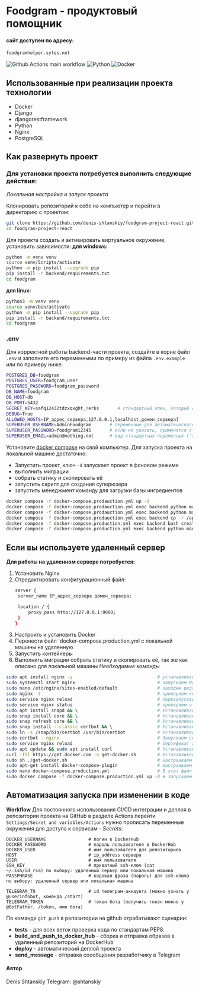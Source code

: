 # __Foodgram - продуктовый помощник__

#### сайт доступен по адресу: 
```bash
foodgramhelper.sytes.net
```

![Github Actions main workflow](https://github.com/Denis-Shtanskiy/foodgram-project-react/actions/workflows/main.yml/badge.svg)
![Python](https://img.shields.io/badge/python-3670A0?style=for-the-badge&logo=python&logoColor=ffdd54)
![Docker](https://img.shields.io/badge/docker-%230db7ed.svg?style=for-the-badge&logo=docker&logoColor=white)

## Использованные при реализации проекта технологии
 - Docker
 - Django
 - djangorestframework
 - Python
 - Nginx
 - PostgreSQL

## __Как развернуть проект__

### Для установки проекта потребуется выполнить следующие действия:

_Локальная настройка и запуск проекта_

Клонировать репозиторий к себе на компьютер и перейти в директорию с проектом:
```bash
git clone https://github.com/denis-shtanskiy/foodgram-project-react.git
cd foodgram-project-react
```
Для проекта создать и активировать виртуальное окружение, установить зависимости:
__для windows:__
```bash
python -m venv venv
source venv/Scripts/activate
python -m pip install --upgrade pip
pip install -r backend/requirements.txt
cd foodgram
```
__для linux:__
```bash
python3 -m venv venv
source venv/bin/activate
python -m pip install --upgrade pip
pip install -r backend/requirements.txt
cd foodgram
```
### .env
Для корректной работы backend-части проекта, создайте в корне файл `.env` и заполните его переменными по примеру из файла `.env.example` или по примеру ниже:
```bash
POSTGRES_DB=foodgram
POSTGRES_USER=foodgram_user
POSTGRES_PASSWORD=foodgram_password
DB_NAME=foodgram
DB_HOST=db
DB_PORT=5432
SECRET_KEY=safq12432tdzxqxght_!erks       # стандартный ключ, который создается при старте проекта
DEBUG=True
ALLOWED_HOSTS=IP_адрес_сервера,127.0.0.1,localhost,домен_сервера]
SUPERUSER_USERNAME=AdminFoodgram       # переменные для автоматического создания суперюзера, 
SUPERUSER_PASSWORD=foodgram12345       # если не указать, применятся стандартные из скрипта
SUPERUSER_EMAIL=admin@nothing.not      # вид стандартных переменных ('admin', 'admin@example.com, 'admin12345')
```

Установите [docker compose](https://www.docker.com/) на свой компьютер.
Для запуска проекта на локальной машине достаточно:
* Запустить проект, ключ `-d` запускает проект в фоновом режиме
* выполнить миграции
* собрать статику и скопировать её
* запустить скрипт для создания суперюзера
* запустить менеджмент команду для загрузки базы ингредиентов
```bash
docker compose -f docker-compose.prodauction.yml up -d
docker compose -f docker-compose.prodauction.yml exec backend python manage.py migrate
docker compose -f docker-compose.prodauction.yml exec backend python manage.py collectstatic  && \
docker compose -f docker-compose.prodauction.yml exec backend cp -r /app/static_backend/. /backend_static/static/
docker compose -f docker-compose.production.yml exec backend bash create_superuser_script.sh
docker compose -f docker-compose.production.yml exec backend python manage.py import_ingredients ./data/ingredients.csv
```

## Если вы используете удаленный сервер
__Для работы на удаленном сервере потребуется:__
1. Установить Nginx
2. Отредактировать конфигурационный файл:
   ```bash
   server {
    server_name IP_адрес_сервера домен_сервера;

    location / {
        proxy_pass http://127.0.0.1:9000;
    }
   }
   ```
3. Настроить и установить Docker
4. Перенести файл `docker-compose.production.yml с локальной машины на удаленную
5. Запустить контейнеры
6. Выполнить миграции собрать статику и скопировать её, так же как описано для локальной машины
   _Необходимые команды_
```bash
sudo apt install nginx -y                                # устанавливаем Nginx
sudo systemctl start nginx                               # запускаем Nginx
sudo nano /etc/nginx/sites-enabled/default               # заходим редактировать файл конфигурации
sudo nginx -t                                            # проверяем корректность настроек
sudo service nginx reload                                # перезапускаем Nginx
sudo service nginx status                                # проверяем что Nginx запущен и работает без ошибок
sudo apt install snapd && \                              # Устанавливаем certbot для получения SSL-сертификата
sudo snap install core && \                              # Устанавливаем certbot для получения SSL-сертификата
sudo snap refresh core && \                              # Устанавливаем certbot для получения SSL-сертификата
sudo snap install --classic certbot && \                 # Устанавливаем certbot для получения SSL-сертификата
sudo ln -s /snap/bin/certbot /usr/bin/certbot            # Устанавливаем certbot для получения SSL-сертификата
sudo certbot --nginx                                     # Запускаем certbot получаем SSL-сертификат
sudo service nginx reload                                # Сертификат автоматически сохранится в конфигурации Nginx
sudo apt update && sudo apt install curl                 # Устанавливаем Docker
curl -fSl https://get.docker.com -o get-docker.sh        # Устанавливаем Docker
sudo sh ./get-docker.sh                                  # Настраиваем Docker
sudo apt-get install docker-compose-plugin               # Настраиваем Docker
sudo nano docker-compose.production.yml                  # В этот файл перенесем содержимое из файла на локальной машине
sudo docker compose -f docker-compose.production.yml up -d # Запускаем контейнеры на удаленном сервере в фоновом режиме
```
## Автоматизация запуска при изменении в коде

__Workflow__
Для постоянного использования CI/CD интеграции и деплоя в репозитории проекта на GitHub в разделе Actions
перейти `Settings/Secret and variables/Actions` нужно прописать переменные окружения для доступа к сервисам - _Secrets_:

```
DOCKER_USERNAME                # логин в DockerHub
DOCKER_PASSWORD                # пароль пользователя в DockerHub
DOCKER_USER                    # имя пользователя для репозиториев
HOST                           # ip_address сервера
USER                           # имя пользователя
SSH_KEY                        # приватный ssh-ключ (cat ~/.ssh/id_rsa) по выбору: удаленный сервер или локальная машина
PASSPHRASE                     # кодовая фраза (пароль) для ssh-ключа по выбору: удаленный сервер или локальная машина

TELEGRAM_TO                    # id телеграм-аккаунта (можно узнать у @userinfobot, команда /start)
TELEGRAM_TOKEN                 # токен бота (получить токен можно у @BotFather, /token, имя бота)
```
По команде `git push` в репозитории на github отрабатывают сценарии:
* __tests__ - для всех веток проверка кода по стандартам PEP8.
* __build_and_push_to_docker_hub__ - сборка и отправка образов в удаленный репозиторий на DockerHub
* __deploy__ - автоматический деплой проекта
* __send_message__ - отправка соообщения разработчику в Telegram


#### Автор
Denis Shtanskiy
Telegram: @shtanskiy
